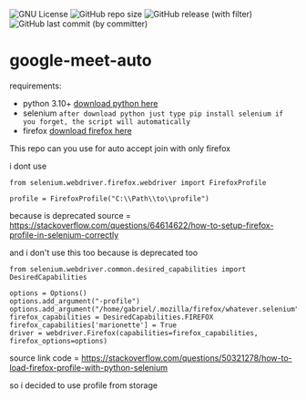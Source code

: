 ![GNU License](https://img.shields.io/github/license/xnuvers007/google-meet-auto?style=plastic&logo=GNU&logoColor=red&color=blue)
![GitHub repo size](https://img.shields.io/github/repo-size/xnuvers007/google-meet-auto?style=plastic&logo=github&logoColor=blue&label=Size%20Repo&color=blue)
![GitHub release (with filter)](https://img.shields.io/github/v/release/xnuvers007/google-meet-auto?color=red)
![GitHub last commit (by committer)](https://img.shields.io/github/last-commit/xnuvers007/google-meet-auto)

# google-meet-auto

requirements:
  - python 3.10+ [download python here](https://python.org/downloads)
  - selenium ```after download python just type pip install selenium if you forget, the script will automatically```
  - firefox [download firefox here](https://www.mozilla.org/id/firefox/new/)

This repo can you use for auto accept join with only firefox

i dont use
```
from selenium.webdriver.firefox.webdriver import FirefoxProfile

profile = FirefoxProfile("C:\\Path\\to\\profile")
```
because is deprecated source = https://stackoverflow.com/questions/64614622/how-to-setup-firefox-profile-in-selenium-correctly

and i don't use this too because is deprecated too

```from selenium.webdriver.firefox.options import Options
from selenium.webdriver.common.desired_capabilities import DesiredCapabilities

options = Options()
options.add_argument("-profile")
options.add_argument("/home/gabriel/.mozilla/firefox/whatever.selenium")
firefox_capabilities = DesiredCapabilities.FIREFOX
firefox_capabilities['marionette'] = True
driver = webdriver.Firefox(capabilities=firefox_capabilities, firefox_options=options)
```
source link code = https://stackoverflow.com/questions/50321278/how-to-load-firefox-profile-with-python-selenium

so i decided to use profile from storage
